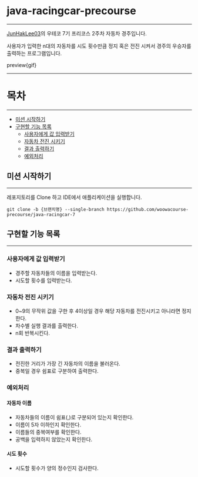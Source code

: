 # java-racingcar-precourse

---

[JunHakLee03](https://github.com/JunHakLee03)의 우테코 7기 프리코스 2주차 자동차 경주입니다.

사용자가 입력한 n대의 자동차를 시도 횟수만큼 정지 혹은 전진 시켜서 경주의 우승자를 출력하는 프로그램입니다.

preview{gif}

---

# 목차

---

- [미션 시작하기](#미션-시작하기)
- [구현할 기능 목록](#구현할-기능-목록)
    - [사용자에게 값 입력받기](#사용자에게-값-입력받기)
    - [자동차 전진 시키기](#자동차-전진-시키기)
    - [결과 출력하기](#결과-출력하기)
    - [예외처리](#예외처리)

## 미션 시작하기

---

레포지토리를 Clone 하고 IDE에서 애플리케이션을 실행합니다.

`git clone -b {브랜치명} --single-branch https://github.com/woowacourse-precourse/java-racingcar-7`

## 구현할 기능 목록

---

### 사용자에게 값 입력받기

- 경주할 자동차들의 이름을 입력받는다.
- 시도할 횟수를 입력받는다.

### 자동차 전진 시키기

- 0~9의 무작위 값을 구한 후 4이상일 경우 해당 자동차를 전진시키고 아니라면 정지한다.
- 차수별 실행 결과를 출력한다.
- n회 반복시킨다.

### 결과 출력하기

- 전진한 거리가 가장 긴 자동차의 이름을 불러온다.
- 중복일 경우 쉼표로 구분하여 출력한다.

### 예외처리

#### 자동차 이름
- 자동차들의 이름이 쉼표(,)로 구분되어 있는지 확인한다.
- 이름이 5자 이하인지 확인한다.
- 이름들의 중복여부를 확인한다.
- 공백을 입력하지 않았는지 확인한다.

#### 시도 횟수
- 시도할 횟수가 양의 정수인지 검사한다.


